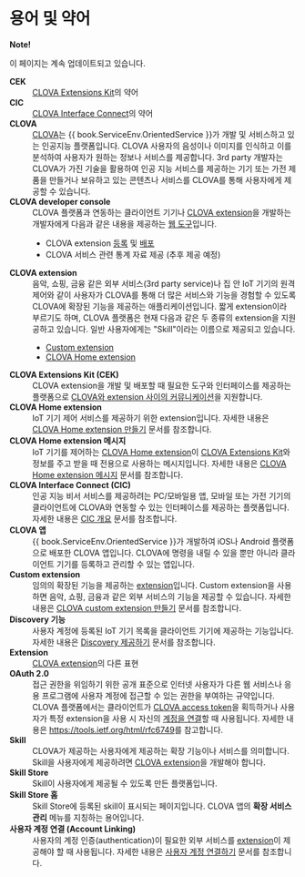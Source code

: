 <!-- Note! This content includes shared parts. Therefore, when you update this file, you should beware of synchronization. -->

<!-- Start of the shared content: Glossary -->

# 용어 및 약어

<div class="note">
  <p><strong>Note!</strong></p>
  <p>이 페이지는 계속 업데이트되고 있습니다.</p>
</div>

<dl>
  <dt><strong>CEK</strong></dt>
  <dd><a href="#CEK">CLOVA Extensions Kit</a>의 약어</dd>
  <dt><strong>CIC</strong></dt>
  <dd><a href="#CIC">CLOVA Interface Connect</a>의 약어</dd>
  <dt id="CLOVA"><strong>CLOVA</strong></dt>
  <dd><a target="_blank" href="https://clova.ai">CLOVA</a>는 {{ book.ServiceEnv.OrientedService }}가 개발 및 서비스하고 있는 인공지능 플랫폼입니다. CLOVA 사용자의 음성이나 이미지를 인식하고 이를 분석하여 사용자가 원하는 정보나 서비스를 제공합니다. 3rd party 개발자는 CLOVA가 가진 기술을 활용하여 인공 지능 서비스를 제공하는 기기 또는 가전 제품을 만들거나 보유하고 있는 콘텐츠나 서비스를 CLOVA를 통해 사용자에게 제공할 수 있습니다.</dd>
  <dt id="CLOVADeveloperConsole"><strong>CLOVA developer console</strong></dt>
  <dd>CLOVA 플랫폼과 연동하는 클라이언트 기기나 <a href="#CLOVAExtension">CLOVA extension</a>을 개발하는 개발자에게 다음과 같은 내용을 제공하는 <a target="_blank" href="{{ book.ServiceEnv.DeveloperConsoleURI }}">웹 도구</a>입니다.
    <ul>
      <li>CLOVA extension <a href="/DevConsole/Guides/Register_Clova_Home_Extension.md">등록</a> 및 <a href="/DevConsole/Guides/Deploy_Clova_Home_Extension.md">배포</a></li>
      <li>CLOVA 서비스 관련 통계 자료 제공 (추후 제공 예정)</li>
    </ul>
  </dd>
  <dt id="CLOVAExtension"><strong>CLOVA extension</strong></dt>
  <dd>음악, 쇼핑, 금융 같은 외부 서비스(3rd party service)나 집 안 IoT 기기의 원격 제어와 같이 사용자가 CLOVA를 통해 더 많은 서비스와 기능을 경험할 수 있도록 CLOVA에 확장된 기능을 제공하는 애플리케이션입니다. 짧게 extension이라 부르기도 하며, CLOVA 플랫폼은 현재 다음과 같은 두 종류의 extension을 지원공하고 있습니다. 일반 사용자에게는 "Skill"이라는 이름으로 제공되고 있습니다.
    <ul>
      <li><a href="#CustomExtension">Custom extension</a></li>
      <li><a href="#CLOVAHomeExtension">CLOVA Home extension</a></li>
    </ul>
  </dd>
  <dt id="CEK"><strong>CLOVA Extensions Kit (CEK)</strong></dt>
  <dd>CLOVA extension을 개발 및 배포할 때 필요한 도구와 인터페이스를 제공하는 플랫폼으로 <a href="/Develop/CEK_Overview.md">CLOVA와 extension 사이의 커뮤니케이션</a>을 지원합니다.</dd>
  <dt id="CLOVAHomeExtension"><strong>CLOVA Home extension</strong></dt>
  <dd>IoT 기기 제어 서비스를 제공하기 위한 extension입니다. 자세한 내용은 <a href="/Develop/Guides/Build_Clova_Home_Extension.md">CLOVA Home extension 만들기</a> 문서를 참조합니다.</dd>
  <dt id="CLOVAHomeExtMessage"><strong>CLOVA Home extension 메시지</strong></dt>
  <dd>IoT 기기를 제어하는 <a href="#CLOVAHomeExtension">CLOVA Home extension</a>이 <a href="#CEK">CLOVA Extensions Kit</a>와 정보를 주고 받을 때 전용으로 사용하는 메시지입니다. 자세한 내용은 <a href="/Develop/References/Clova_Home_Extension_Message.md">CLOVA Home extension 메시지</a> 문서를 참조합니다.</dd>
  <dt id="CIC"><strong>CLOVA Interface Connect (CIC)</strong></dt>
  <dd>인공 지능 비서 서비스를 제공하려는 PC/모바일용 앱, 모바일 또는 가전 기기의 클라이언트에 CLOVA와 연동할 수 있는 인터페이스를 제공하는 플랫폼입니다. 자세한 내용은 <a href="{{ book.DocMeta.CLOVAClientDeveloperGuideBaseURI }}/Develop/CIC_Overview.{{ book.DocMeta.FileExtensionForExternalLink }}">CIC 개요</a> 문서를 참조합니다.</dd>
  <dt id="CLOVAApp"><strong>CLOVA 앱</strong></dt>
  <dd>{{ book.ServiceEnv.OrientedService }}가 개발하여 iOS나 Android 플랫폼으로 배포한 CLOVA 앱입니다. CLOVA에 명령을 내릴 수 있을 뿐만 아니라 클라이언트 기기를 등록하고 관리할 수 있는 앱입니다.</dd>
  <dt id="CustomExtension"><strong>Custom extension</strong></dt>
  <dd>임의의 확장된 기능을 제공하는 <a href="#CLOVAExtension">extension</a>입니다. Custom extension을 사용하면 음악, 쇼핑, 금융과 같은 외부 서비스의 기능을 제공할 수 있습니다. 자세한 내용은 <a href="{{ book.DocMeta.CLOVACustomExtensionDeveloperGuideBaseURI }}/Develop/Guides/Build_Custom_Extension.{{ book.DocMeta.FileExtensionForExternalLink }}">CLOVA custom extension 만들기</a> 문서를 참조합니다.</dd>
  <dt id="Discovery"><strong>Discovery 기능</strong></dt>
  <dd>사용자 계정에 등록된 IoT 기기 목록을 클라이언트 기기에 제공하는 기능입니다. 자세한 내용은 <a href="/Develop/Guides/Build_Clova_Home_Extension.md#ProvideDeviceDiscovery">Discovery 제공하기</a> 문서를 참조합니다.</dd>
  <dt id="Extension"><strong>Extension</strong></dt>
  <dd><a href="#CLOVAExtension">CLOVA extension</a>의 다른 표현</dd>
  <dt><strong>OAuth 2.0</strong></dt>
  <dd>접근 권한을 위임하기 위한 공개 표준으로 인터넷 사용자가 다른 웹 서비스나 응용 프로그램에 사용자 계정에 접근할 수 있는 권한을 부여하는 규약입니다. CLOVA 플랫폼에서는 클라이언트가 <a href="#CLOVAAccessToken">CLOVA access token</a>을 획득하거나 사용자가 특정 extension을 사용 시 자신의 <a href="/Develop/Guides/Link_User_Account.md">계정을 연결</a>할 때 사용됩니다. 자세한 내용은 <a target="_blank" href="https://tools.ietf.org/html/rfc6749">https://tools.ietf.org/html/rfc6749</a>를 참고합니다.</dd>
  <dt id="Skill"><strong>Skill</strong></dt>
  <dd>CLOVA가 제공하는 사용자에게 제공하는 확장 기능이나 서비스를 의미합니다. Skill을 사용자에게 제공하려면 <a href="#CLOVAExtension">CLOVA extension</a>을 개발해야 합니다.</dd>
  <dt id="SkillStore"><strong>Skill Store</strong></dt>
  <dd>Skill이 사용자에게 제공될 수 있도록 만든 플랫폼입니다.</dd>
  <dt id="SkillStoreHome"><strong>Skill Store 홈</strong></dt>
  <dd>Skill Store에 등록된 skill이 표시되는 페이지입니다. CLOVA 앱의 <strong>확장 서비스 관리</strong> 메뉴를 지칭하는 용어입니다.</dd>
  <dt id="AccountLinking"><strong>사용자 계정 연결 (Account Linking)</strong></dt>
  <dd>사용자의 계정 인증(authentication)이 필요한 외부 서비스를 <a href="#CLOVAExtension">extension</a>이 제공해야 할 때 사용됩니다. 자세한 내용은 <a href="/Develop/Guides/Link_User_Account.md">사용자 계정 연결하기</a> 문서를 참조합니다.</dd>
</dl>

<!-- End of the shared content -->
